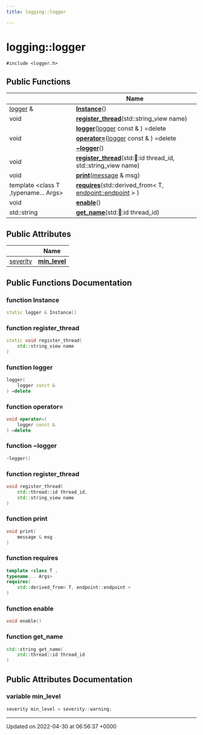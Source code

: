 ```yaml
---
title: logging::logger

---
```


# logging::logger






`#include <logger.h>`

## Public Functions

|                | Name           |
| -------------- | -------------- |
| [logger](Classes/classlogging_1_1logger.md) & | **[Instance](Classes/classlogging_1_1logger.md#function-instance)**() |
| void | **[register_thread](Classes/classlogging_1_1logger.md#function-register-thread)**(std::string_view name) |
| | **[logger](Classes/classlogging_1_1logger.md#function-logger)**([logger](Classes/classlogging_1_1logger.md) const & ) =delete |
| void | **[operator=](Classes/classlogging_1_1logger.md#function-operator=)**([logger](Classes/classlogging_1_1logger.md) const & ) =delete |
| | **[~logger](Classes/classlogging_1_1logger.md#function-~logger)**() |
| void | **[register_thread](Classes/classlogging_1_1logger.md#function-register-thread)**(std::thread::id thread_id, std::string_view name) |
| void | **[print](Classes/classlogging_1_1logger.md#function-print)**([message](Classes/structlogging_1_1message.md) & msg) |
| template <class T ,typename... Args\> <br>| **[requires](Classes/classlogging_1_1logger.md#function-requires)**(std::derived_from< T, [endpoint::endpoint](Classes/classlogging_1_1endpoint_1_1endpoint.md) > ) |
| void | **[enable](Classes/classlogging_1_1logger.md#function-enable)**() |
| std::string | **[get_name](Classes/classlogging_1_1logger.md#function-get-name)**(std::thread::id thread_id) |

## Public Attributes

|                | Name           |
| -------------- | -------------- |
| [severity](Namespaces/namespacelogging.md#enum-severity) | **[min_level](Classes/classlogging_1_1logger.md#variable-min-level)**  |

## Public Functions Documentation

### function Instance

```cpp
static logger & Instance()
```


### function register_thread

```cpp
static void register_thread(
    std::string_view name
)
```


### function logger

```cpp
logger(
    logger const & 
) =delete
```


### function operator=

```cpp
void operator=(
    logger const & 
) =delete
```


### function ~logger

```cpp
~logger()
```


### function register_thread

```cpp
void register_thread(
    std::thread::id thread_id,
    std::string_view name
)
```


### function print

```cpp
void print(
    message & msg
)
```


### function requires

```cpp
template <class T ,
typename... Args>
requires(
    std::derived_from< T, endpoint::endpoint > 
)
```


### function enable

```cpp
void enable()
```


### function get_name

```cpp
std::string get_name(
    std::thread::id thread_id
)
```


## Public Attributes Documentation

### variable min_level

```cpp
severity min_level = severity::warning;
```


-------------------------------

Updated on 2022-04-30 at 06:56:37 +0000